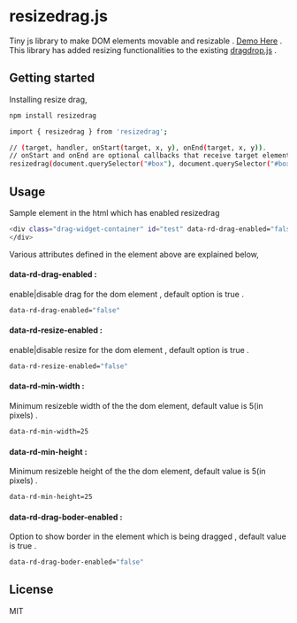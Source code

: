 # resizedrag.js
Tiny js library to make DOM elements movable and resizable . [Demo Here](https://murugappanvr.github.io/resizedrag.js/) . This library has added resizing functionalities to the existing [dragdrop.js](https://github.com/knadh/dragmove.js) .

## Getting started

Installing resize drag,

```sh
npm install resizedrag
```
```sh
import { resizedrag } from 'resizedrag';

// (target, handler, onStart(target, x, y), onEnd(target, x, y)).
// onStart and onEnd are optional callbacks that receive target element, and x, y coordinates.
resizedrag(document.querySelector("#box"), document.querySelector("#box .drag-handle"));
```
## Usage
Sample element in the html which has enabled resizedrag
```sh
<div class="drag-widget-container" id="test" data-rd-drag-enabled="false" data-rd-min-height=25 data-rd-min-width=25 data-rd-drag-boder-enabled="false">
</div>
```
Various attributes defined in the element above are explained below,

#### data-rd-drag-enabled :
enable|disable drag for the dom element , default option is true .
```sh
data-rd-drag-enabled="false" 
```
#### data-rd-resize-enabled :
enable|disable resize for the dom element , default option is true .
```sh
data-rd-resize-enabled="false" 
```
#### data-rd-min-width :
Minimum resizeble width of the the dom element, default value is 5(in pixels) .
```sh
data-rd-min-width=25
```
#### data-rd-min-height :
Minimum resizeble height of the the dom element, default value is 5(in pixels) .
```sh
data-rd-min-height=25
```
#### data-rd-drag-boder-enabled :
Option to show border in the element which is being dragged , default value is true .
```sh
data-rd-drag-boder-enabled="false"
```
## License

MIT


